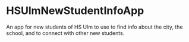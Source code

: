 # HSUlmNewStudentInfoApp

An app for new students of HS Ulm to use to find info about the city, the school, and to connect with other new students.
